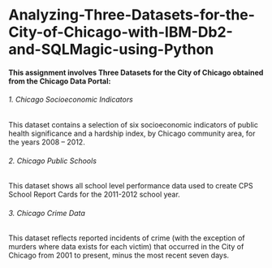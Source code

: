 # Analyzing-Three-Datasets-for-the-City-of-Chicago-with-IBM-Db2-and-SQLMagic-using-Python



#### This assignment involves Three Datasets for the City of Chicago obtained from the Chicago Data Portal:


###### 1. Chicago Socioeconomic Indicators

This dataset contains a selection of six socioeconomic indicators of public health significance and a hardship index, by Chicago community area, for the years 2008 – 2012.

###### 2. Chicago Public Schools

This dataset shows all school level performance data used to create CPS School Report Cards for the 2011-2012 school year.

###### 3. Chicago Crime Data

This dataset reflects reported incidents of crime (with the exception of murders where data exists for each victim) that occurred in the City of Chicago from 2001 to present, minus the most recent seven days.
